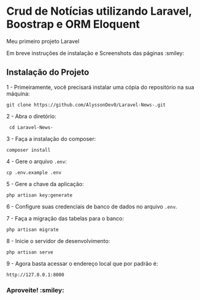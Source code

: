 <h1>Crud de Notícias utilizando Laravel, Boostrap e ORM Eloquent</h1>
<p>Meu primeiro projeto Laravel</p>
<p>Em breve instruções de instalação e Screenshots das páginas :smiley:</p>

## Instalação do Projeto 

1 - Primeiramente, você precisará instalar uma cópia do repositório na sua máquina:
    
    git clone https://github.com/AlyssonDev0/Laravel-News-.git
    
2 - Abra o diretório:
     
     cd Laravel-News-
     
3 - Faça a instalação do composer:

    composer install
    
4 - Gere o arquivo `.env`:

    cp .env.example .env
    
5 - Gere a chave da aplicação:

    php artisan key:generate

6 - Configure suas credenciais de banco de dados no arquivo `.env`.

7 - Faça a migração das tabelas para o banco:

    php artisan migrate

8 - Inicie o servidor de desenvolvimento:

    php artisan serve

9 - Agora basta acessar o endereço local que por padrão é: 

    http://127.0.0.1:8000

<h3>Aproveite! :smiley:</h3>



